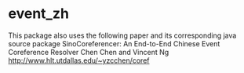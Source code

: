 # event_zh

This package also uses the following paper and its corresponding java source package
SinoCoreferencer: An End-to-End Chinese Event Coreference Resolver
Chen Chen and Vincent Ng
http://www.hlt.utdallas.edu/~yzcchen/coref
